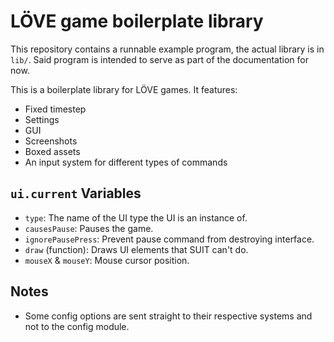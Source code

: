# LÖVE game boilerplate library

This repository contains a runnable example program, the actual library is in `lib/`.
Said program is intended to serve as part of the documentation for now.

This is a boilerplate library for LÖVE games.
It features:

- Fixed timestep
- Settings
- GUI
- Screenshots
- Boxed assets
- An input system for different types of commands

## `ui.current` Variables

- `type`: The name of the UI type the UI is an instance of.
- `causesPause`: Pauses the game.
- `ignorePausePress`: Prevent pause command from destroying interface.
- `draw` (function): Draws UI elements that SUIT can't do.
- `mouseX` & `mouseY`: Mouse cursor position.

## Notes

- Some config options are sent straight to their respective systems and not to the config module.
